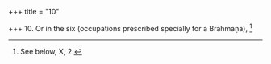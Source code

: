 +++
title = "10"

+++
10. Or in the six (occupations prescribed specially for a Brāhmaṇa), [^7] 


[^7]:  See below, X, 2.
